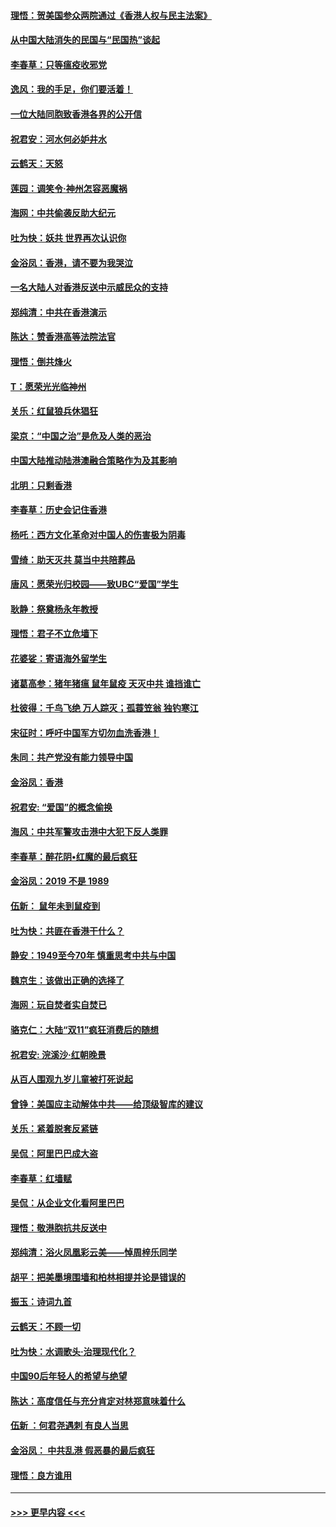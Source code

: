 #### [理悟：贺美国参众两院通过《香港人权与民主法案》](../pages/nsc993/n11678104.md?t=11251055) 
#### [从中国大陆消失的民国与“民国热”谈起](../pages/nsc993/n11678075.md?t=11251055) 
#### [李春草：只等瘟疫收邪党](../pages/nsc993/n11677308.md?t=11251055) 
#### [逸风：我的手足，你们要活着！](../pages/nsc993/n11676352.md?t=11251055) 
#### [一位大陆同胞致香港各界的公开信](../pages/nsc993/n11675761.md?t=11251055) 
#### [祝君安：河水何必妒井水](../pages/nsc993/n11675746.md?t=11251055) 
#### [云鹤天：天怒](../pages/nsc993/n11675718.md?t=11251055) 
#### [莲园：调笑令‧神州怎容恶魔祸](../pages/nsc993/n11675648.md?t=11251055) 
#### [海网：中共偷袭反助大纪元](../pages/nsc993/n11673515.md?t=11251055) 
#### [吐为快：妖共 世界再次认识你](../pages/nsc993/n11673506.md?t=11251055) 
#### [金浴凤：香港，请不要为我哭泣](../pages/nsc993/n11673248.md?t=11251055) 
#### [一名大陆人对香港反送中示威民众的支持](../pages/nsc993/n11672615.md?t=11251055) 
#### [郑纯清：中共在香港演示](../pages/nsc993/n11670539.md?t=11251055) 
#### [陈达：赞香港高等法院法官](../pages/nsc993/n11669542.md?t=11251055) 
#### [理悟：倒共烽火](../pages/nsc993/n11668844.md?t=11251055) 
#### [T：愿荣光光临神州](../pages/nsc993/n11668421.md?t=11251055) 
#### [关乐：红鼠狼兵休猖狂](../pages/nsc993/n11668378.md?t=11251055) 
#### [梁京：“中国之治”是危及人类的恶治](../pages/nsc993/n11668328.md?t=11251055) 
#### [中国大陆推动陆港澳融合策略作为及其影响](../pages/nsc993/n11668157.md?t=11251055) 
#### [北明：只剩香港](../pages/nsc993/n11668002.md?t=11251055) 
#### [李春草：历史会记住香港](../pages/nsc993/n11667927.md?t=11251055) 
#### [杨吒：西方文化革命对中国人的伤害极为阴毒](../pages/nsc993/n11664521.md?t=11251055) 
#### [雪绮：助天灭共 莫当中共陪葬品](../pages/nsc993/n11662650.md?t=11251055) 
#### [唐风：愿荣光归校园——致UBC“爱国”学生](../pages/nsc993/n11662194.md?t=11251055) 
#### [耿静：祭奠杨永年教授](../pages/nsc993/n11662514.md?t=11251055) 
#### [理悟：君子不立危墙下](../pages/nsc993/n11662172.md?t=11251055) 
#### [花婆娑：寄语海外留学生](../pages/nsc993/n11662121.md?t=11251055) 
#### [诸葛高参：猪年猪瘟 鼠年鼠疫 天灭中共 谁挡谁亡](../pages/nsc993/n11661980.md?t=11251055) 
#### [杜彼得：千鸟飞绝 万人踪灭；孤蓑笠翁 独钓寒江](../pages/nsc993/n11661170.md?t=11251055) 
#### [宋征时：呼吁中国军方切勿血洗香港！](../pages/nsc993/n11415318.md?t=11251055) 
#### [朱同：共产党没有能力领导中国](../pages/nsc993/n11660421.md?t=11251055) 
#### [金浴凤：香港](../pages/nsc993/n11660419.md?t=11251055) 
#### [祝君安: “爱国”的概念偷换](../pages/nsc993/n11659706.md?t=11251055) 
#### [海风：中共军警攻击港中大犯下反人类罪](../pages/nsc993/n11659632.md?t=11251055) 
#### [李春草：醉花阴•红魔的最后疯狂](../pages/nsc993/n11659287.md?t=11251055) 
#### [金浴凤：2019 不是 1989](../pages/nsc993/n11657663.md?t=11251055) 
#### [伍新： 鼠年未到鼠疫到](../pages/nsc993/n11655098.md?t=11251055) 
#### [吐为快：共匪在香港干什么？](../pages/nsc993/n11654891.md?t=11251055) 
#### [静安：1949至今70年 慎重思考中共与中国](../pages/nsc993/n11651244.md?t=11251055) 
#### [魏京生：该做出正确的选择了](../pages/nsc993/n11653084.md?t=11251055) 
#### [海网：玩自焚者实自焚已](../pages/nsc993/n11652423.md?t=11251055) 
#### [骆克仁：大陆“双11”疯狂消费后的随想](../pages/nsc993/n11652305.md?t=11251055) 
#### [祝君安: 浣溪沙·红朝晚景](../pages/nsc993/n11652258.md?t=11251055) 
#### [从百人围观九岁儿童被打死说起](../pages/nsc993/n11651030.md?t=11251055) 
#### [曾铮：美国应主动解体中共——给顶级智库的建议](../pages/nsc993/n11649888.md?t=11251055) 
#### [关乐：紧着脱套反紧链](../pages/nsc993/n11649069.md?t=11251055) 
#### [吴侃：阿里巴巴成大盗](../pages/nsc993/n11645523.md?t=11251055) 
#### [李春草：红墙赋](../pages/nsc993/n11646389.md?t=11251055) 
#### [吴侃：从企业文化看阿里巴巴](../pages/nsc993/n11645476.md?t=11251055) 
#### [理悟：敬港胞抗共反送中](../pages/nsc993/n11645466.md?t=11251055) 
#### [郑纯清：浴火凤凰彩云美——悼周梓乐同学](../pages/nsc993/n11645155.md?t=11251055) 
#### [胡平：把美墨境围墙和柏林相提并论是错误的](../pages/nsc993/n11645134.md?t=11251055) 
#### [振玉：诗词九首](../pages/nsc993/n11644081.md?t=11251055) 
#### [云鹤天：不顾一切](../pages/nsc993/n11643508.md?t=11251055) 
#### [吐为快：水调歌头·治理现代化？](../pages/nsc993/n11643485.md?t=11251055) 
#### [中国90后年轻人的希望与绝望](../pages/nsc993/n11642317.md?t=11251055) 
#### [陈达：高度信任与充分肯定对林郑意味着什么](../pages/nsc993/n11641441.md?t=11251055) 
#### [伍新 ：何君尧遇刺 有良人当思](../pages/nsc993/n11641503.md?t=11251055) 
#### [金浴凤： 中共乱港  假恶暴的最后疯狂](../pages/nsc993/n11641495.md?t=11251055) 
#### [理悟：良方谁用](../pages/nsc993/n11641463.md?t=11251055) 

----
#### [ >>> 更早内容 <<< ](../indexes/nsc993-earlier.md)
